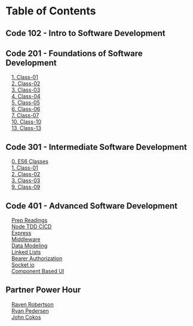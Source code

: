 # Table of Contents

## Code 102 - Intro to Software Development

## Code 201 - Foundations of Software Development

&nbsp;&nbsp;&nbsp;&nbsp;[1. Class-01](class-01.md)  
&nbsp;&nbsp;&nbsp;&nbsp;[2. Class-02](class-02.md)  
&nbsp;&nbsp;&nbsp;&nbsp;[3. Class-03](class-03.md)  
&nbsp;&nbsp;&nbsp;&nbsp;[4. Class-04](class-04.md)  
&nbsp;&nbsp;&nbsp;&nbsp;[5. Class-05](class-05.md)  
&nbsp;&nbsp;&nbsp;&nbsp;[6. Class-06](class-06.md)  
&nbsp;&nbsp;&nbsp;&nbsp;[7. Class-07](class-07.md)  
&nbsp;&nbsp;&nbsp;&nbsp;[10. Class-10](class-10.md)  
&nbsp;&nbsp;&nbsp;&nbsp;[13. Class-13](class-13.md)  

## Code 301 - Intermediate Software Development

&nbsp;&nbsp;&nbsp;&nbsp;[0. ES6 Classes](class-301-ES6.md)  
&nbsp;&nbsp;&nbsp;&nbsp;[1. Class-01](class-301-01.md)  
&nbsp;&nbsp;&nbsp;&nbsp;[2. Class-02](class-301-02.md)  
&nbsp;&nbsp;&nbsp;&nbsp;[3. Class-03](class-301-03.md)  
&nbsp;&nbsp;&nbsp;&nbsp;[9. Class-09](class-301-09.md)  

## Code 401 - Advanced Software Development
&nbsp;&nbsp;&nbsp;&nbsp;[Prep Readings](class-401-prep-readings.md)  
&nbsp;&nbsp;&nbsp;&nbsp;[Node TDD CICD](class-401-Node-TDD-CICD.md)  
&nbsp;&nbsp;&nbsp;&nbsp;[Express](class-401-express.md)  
&nbsp;&nbsp;&nbsp;&nbsp;[Middleware](class-401-middleware.md)  
&nbsp;&nbsp;&nbsp;&nbsp;[Data Modeling](class-401-data-modeling.md)  
&nbsp;&nbsp;&nbsp;&nbsp;[Linked Lists](class-401-linked-lists.md)  
&nbsp;&nbsp;&nbsp;&nbsp;[Bearer Authorization](class-401-bearer-authorization.md)  
&nbsp;&nbsp;&nbsp;&nbsp;[Socket io](class-401-Socket-io.md)  
&nbsp;&nbsp;&nbsp;&nbsp;[Component Based UI](class-401-component-based-ui.md)  


## Partner Power Hour

&nbsp;&nbsp;&nbsp;&nbsp;[Raven Robertson](pph-20210417.md)  
&nbsp;&nbsp;&nbsp;&nbsp;[Ryan Pedersen](pph-20211016.md)  
&nbsp;&nbsp;&nbsp;&nbsp;[John Cokos](pph-20211113.md)  